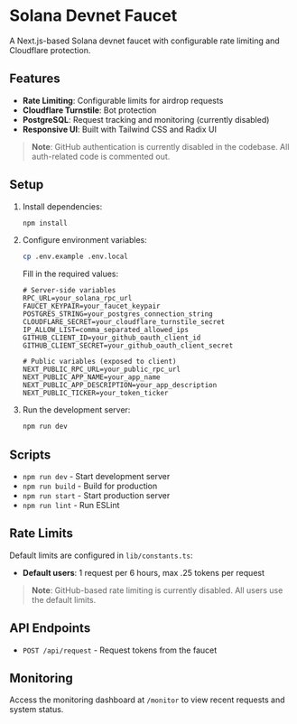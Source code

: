 # Solana Devnet Faucet

A Next.js-based Solana devnet faucet with configurable rate limiting and Cloudflare protection.

## Features

- **Rate Limiting**: Configurable limits for airdrop requests
- **Cloudflare Turnstile**: Bot protection
- **PostgreSQL**: Request tracking and monitoring (currently disabled)
- **Responsive UI**: Built with Tailwind CSS and Radix UI

> **Note**: GitHub authentication is currently disabled in the codebase. All auth-related code is commented out.

## Setup

1. Install dependencies:
   ```bash
   npm install
   ```

2. Configure environment variables:
   ```bash
   cp .env.example .env.local
   ```

   Fill in the required values:
   ```
   # Server-side variables
   RPC_URL=your_solana_rpc_url
   FAUCET_KEYPAIR=your_faucet_keypair
   POSTGRES_STRING=your_postgres_connection_string
   CLOUDFLARE_SECRET=your_cloudflare_turnstile_secret
   IP_ALLOW_LIST=comma_separated_allowed_ips
   GITHUB_CLIENT_ID=your_github_oauth_client_id
   GITHUB_CLIENT_SECRET=your_github_oauth_client_secret

   # Public variables (exposed to client)
   NEXT_PUBLIC_RPC_URL=your_public_rpc_url
   NEXT_PUBLIC_APP_NAME=your_app_name
   NEXT_PUBLIC_APP_DESCRIPTION=your_app_description
   NEXT_PUBLIC_TICKER=your_token_ticker
   ```

3. Run the development server:
   ```bash
   npm run dev
   ```

## Scripts

- `npm run dev` - Start development server
- `npm run build` - Build for production
- `npm run start` - Start production server
- `npm run lint` - Run ESLint

## Rate Limits

Default limits are configured in `lib/constants.ts`:
- **Default users**: 1 request per 6 hours, max .25 tokens per request

> **Note**: GitHub-based rate limiting is currently disabled. All users use the default limits.

## API Endpoints

- `POST /api/request` - Request tokens from the faucet

## Monitoring

Access the monitoring dashboard at `/monitor` to view recent requests and system status.
